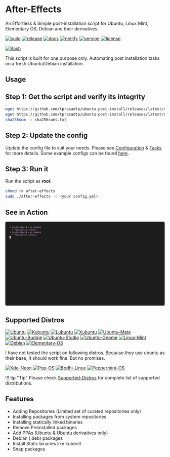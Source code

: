 # After-Effects

An Effortless & Simple post-installation script for Ubuntu, Linux Mint, Elementary OS, Debian and their derivatives.


[![build][build-badge]][build-link]
[![release][release-ci-badge]][release-ci-link]
[![docs][docs-ci-badge]][docs-ci-link]
[![netlify][netlify-badge]][netlify]
[![version][version]][changelog]
[![license][gpl-badge]][license]

[![Bash](https://static.prasadt.com/logo64/bash.png)](https://ae.prasadt.com)

This script is built for one purpose only. Automating post installation tasks on a fresh Ubuntu/Debian installation.

## Usage

## Step 1: Get the script and verify its integrity

```bash
wget https://github.com/tprasadtp/ubuntu-post-install/releases/latest/download/after-effects -O after-effects
wget https://github.com/tprasadtp/ubuntu-post-install/releases/latest/download/sha256sums.txt -O sha256sums.txt
sha256sum -c sha256sums.txt
```

## Step 2: Update the config

Update the config file to suit your needs. Please see [Configuration](/configuration/) & [Tasks](/tasks/) for more details. Some example configs can be found [here](https://github.com/tprasadtp/ubuntu-post-install/tree/master/config).

## Step 3: Run it

Run the script as **root**.

```bash
chmod +x after-effects
sudo ./after-effects -c <your config.yml>
```

## See in Action

![inaction](assets/recordings/ubuntu-focal.gif)

## Supported Distros

[![Ubuntu](https://static.prasadt.com/logo64/ubuntu.png)](https://www.ubuntu.com/desktop)
[![Kubuntu](https://static.prasadt.com/logo64/kubuntu.png)](https://kubuntu.org/)
[![Lubuntu](https://static.prasadt.com/logo64/lubuntu.png)](https://lubuntu.net/)
[![Xubuntu](https://static.prasadt.com/logo64/xubuntu.png)](https://xubuntu.net/)
[![Ubuntu-Mate](https://static.prasadt.com/logo64/ubuntu-mate.png)](https://ubuntu-mate.org/)
[![Ubuntu-Budgie](https://static.prasadt.com/logo64/ubuntu-budgie.png)](https://ubuntubudgie.org/)
[![Ubuntu-Studio](https://static.prasadt.com/logo64/ubuntu-studio.png)](https://ubuntustudio.org/)
[![Ubuntu-Gnome](https://static.prasadt.com/logo64/ubuntu-gnome.png)](https://ubuntugnome.org/)
[![Linux-Mint](https://static.prasadt.com/logo64/linux-mint.png)](https://www.linuxmint.com/)
[![Debian](https://static.prasadt.com/logo64/debian.png)](https://www.debian.org/)
[![Elementary-OS](https://static.prasadt.com/logo64/elementary-os.png)](https://elementary.io/)

I have not tested the script on following distros. Because they use ubuntu as their base,
It should work fine. But no promises.

[![Kde-Neon](https://static.prasadt.com/logo64/kde-neon.png)](https://neon.kde.org/)
[![Pop-OS](https://static.prasadt.com/logo64/pop-os.png)](https://system76.com/pop)
[![Bodhi-Linux](https://static.prasadt.com/logo64/bodhi-linux.png)](https://www.bodhilinux.com/)
[![Peppermint-OS](https://static.prasadt.com/logo64/peppermint-os.png)](https://peppermintos.com/)

!!! tip "Tip"
    Please check [Supported-Distros](/faq/distros/) for complete list of supported distributions.

## Features

- Adding Repositories (Limited set of curated repositories only)
- Installing packages from system repositories
- Installing statically linked binaries
- Remove Preinstalled packages
- Add PPAs (Ubuntu & Ubuntu derivatives only)
- Debian (.deb) packages
- Install Static binaries like kubectl
- Snap packages

[build-badge]: https://github.com/tprasadtp/ubuntu-post-install/workflows/build/badge.svg
[build-link]: https://github.com/tprasadtp/ubuntu-post-install/actions?query=workflow%3Abuild

[release-ci-badge]: https://github.com/tprasadtp/ubuntu-post-install/workflows/release/badge.svg
[release-ci-link]: https://github.com/tprasadtp/ubuntu-post-install/actions?query=workflow%3Arelease

[docs-ci-badge]: https://github.com/tprasadtp/ubuntu-post-install/workflows/docs/badge.svg
[docs-ci-link]: https://github.com/tprasadtp/ubuntu-post-install/actions?query=workflow%3Adocs

[netlify-badge]: https://api.netlify.com/api/v1/badges/887c3d5c-5203-46b9-a31d-67cada282f36/deploy-status
[netlify]: https://app.netlify.com/sites/ubuntu-post-install/deploys

[version]: https://img.shields.io/github/v/release/tprasadtp/ubuntu-post-install?label=version
[gpl-badge]: https://img.shields.io/badge/License-GPLv3-ff69b4
[license]: https://github.com/tprasadtp/ubuntu-post-install/blob/master/LICENSE

[changelog]: https://ae.prasadt.com/changelog/
